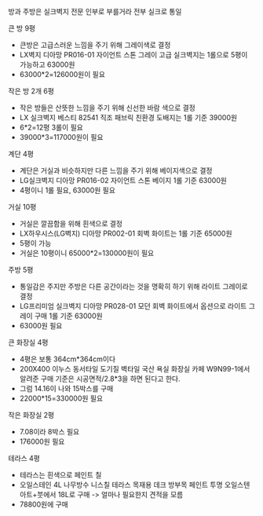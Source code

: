 방과 주방은 실크벽지 전문 인부로 부를거라 전부 실크로 통일

큰 방 9평
- 큰방은 고급스러운 느낌을 주기 위해 그레이색로 결정
- LX벽지 디아망 PR016-01 자이언트 스톤 그레이 고급 실크벽지는 1롤으로 5평이 가능하고 63000원
- 63000*2=126000원이 필요

작은 방 2개 6평
- 작은 방들은 산뜻한 느낌을 주기 위해 신선한 바람 색으로 결정
- LX 실크벽지 베스티 82541 직조 패브릭 친환경 도배지는 1롤 기준 39000원
- 6*2=12평 3롤이 필요
- 39000*3=117000원이 필요

계단 4평
- 계단은 거실과 비슷하지만 다른 느낌을 주기 위해 베이지색으로 결정
- LG실크벽지 디아망 PR016-02 자이언트 스톤 베이지 1롤 기준 63000원
- 4평이니 1롤 필요, 63000원 필요

거실 10평
- 거실은 깔끔함을 위해 흰색으로 결정
- LX하우시스(LG벽지) 디아망 PR002-01 회벽 화이트는 1롤 기준 65000원
- 5평이 가능
- 거실은 10평이니 65000*2=130000원이 필요

주방 5평
- 통일감은 주지만 주방은 다른 공간이라는 것을 명확히 하기 위해 라이트 그레이로 결정
- LG프리미엄 실크벽지 디아망 PR028-01 모던 회벽 화이트에서 옵션으로 라이트 그레이 구매 1롤 기준 63000원
- 63000원 필요

큰 화장실 4평
- 4평은 보통 364cm*364cm이다
- 200X400 이누스 동서타일 도기질 벽타일 국산 욕실 화장실 카페 W9N99-1에서 알려준 구매 기준은 시공면적/2.8*3을 하면 된다고 한다.
- 그럼 14.16이 나와 15박스를 구매
- 22000*15=330000원 필요

작은 화장실 2평
- 7.08이라 8박스 필요
- 176000원 필요

테라스 4평
- 테라스는 흰색으로 페인트 칠
- 오일스테인 4L 나무방수 니스칠 테라스 목재용 데크 방부목 페인트 투명 오일스텐 아트+붓에서 18L로 구매 -> 얼마나 필요한지 견적을 모름
- 78800원에 구매
